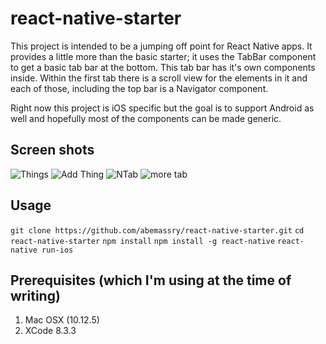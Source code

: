 # react-native-starter

This project is intended to be a jumping off point for React Native
apps.  It provides a little more than the basic starter; it uses the
TabBar component to get a basic tab bar at the bottom.  This tab bar has
it's own components inside.  Within the first tab there is a scroll view
for the elements in it and each of those, including the top bar is
  a Navigator component.

Right now this project is iOS specific but the goal is to support
Android as well and hopefully most of the components can be made
generic.

## Screen shots
![Things](https://raw.githubusercontent.com/abemassry/react-native-starter/master/screenshots/things.png)
![Add Thing](https://raw.githubusercontent.com/abemassry/react-native-starter/master/screenshots/addThing.png)
![NTab](https://raw.githubusercontent.com/abemassry/react-native-starter/master/screenshots/nTab.png)
![more tab](https://raw.githubusercontent.com/abemassry/react-native-starter/master/screenshots/more.png)

## Usage
`git clone https://github.com/abemassry/react-native-starter.git`
`cd react-native-starter`
`npm install`
`npm install -g react-native`
`react-native run-ios`

## Prerequisites (which I'm using at the time of writing)
1. Mac OSX (10.12.5)
2. XCode 8.3.3
